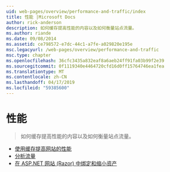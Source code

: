 ```yaml
---
uid: web-pages/overview/performance-and-traffic/index
title: 性能 |Microsoft Docs
author: rick-anderson
description: 如何缓存提高性能的内容以及如何衡量站点流量。
ms.author: riande
ms.date: 09/08/2014
ms.assetid: ce798572-e7dc-44c1-a7fe-a029820e195e
msc.legacyurl: /web-pages/overview/performance-and-traffic
msc.type: chapter
ms.openlocfilehash: 36cfc3435a832eaf8a6aeb24ff91fa03b99f2e39
ms.sourcegitcommit: 0f1119340e4464720cfd16d0ff15764746ea1fea
ms.translationtype: MT
ms.contentlocale: zh-CN
ms.lasthandoff: 04/17/2019
ms.locfileid: "59385600"
---
```

# <a name="performance"></a>性能

> 如何缓存提高性能的内容以及如何衡量站点流量。


- [使用缓存提高网站的性能](15-caching-to-improve-the-performance-of-your-website.md)
- [分析流量](14-analyzing-traffic.md)
- [在 ASP.NET 网站 (Razor) 中绑定和缩小资产](bundling-and-minifying-assets-in-an-aspnet-web-pages-razor-site.md)
